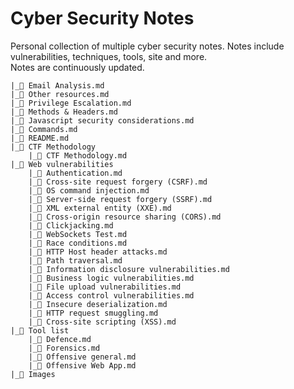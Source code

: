 # Cyber Security Notes

Personal collection of multiple cyber security notes. Notes include vulnerabilities, techniques, tools, site and more. <br>
Notes are continuously updated.

```
|_📄 Email Analysis.md
|_📄 Other resources.md
|_📄 Privilege Escalation.md
|_📄 Methods & Headers.md
|_📄 Javascript security considerations.md
|_📄 Commands.md
|_📄 README.md
|_📂 CTF Methodology
    |_📄 CTF Methodology.md
|_📂 Web vulnerabilities
    |_📄 Authentication.md
    |_📄 Cross-site request forgery (CSRF).md
    |_📄 OS command injection.md
    |_📄 Server-side request forgery (SSRF).md
    |_📄 XML external entity (XXE).md
    |_📄 Cross-origin resource sharing (CORS).md
    |_📄 Clickjacking.md
    |_📄 WebSockets Test.md
    |_📄 Race conditions.md
    |_📄 HTTP Host header attacks.md
    |_📄 Path traversal.md
    |_📄 Information disclosure vulnerabilities.md
    |_📄 Business logic vulnerabilities.md
    |_📄 File upload vulnerabilities.md
    |_📄 Access control vulnerabilities.md
    |_📄 Insecure deserialization.md
    |_📄 HTTP request smuggling.md
    |_📄 Cross-site scripting (XSS).md
|_📂 Tool list
    |_📄 Defence.md
    |_📄 Forensics.md
    |_📄 Offensive general.md
    |_📄 Offensive Web App.md
|_📂 Images

```
